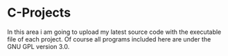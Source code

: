 # C-Projects

In this area i am going to upload my latest source code with the executable file of each project. Of course all programs included here are under the GNU GPL version 3.0.
